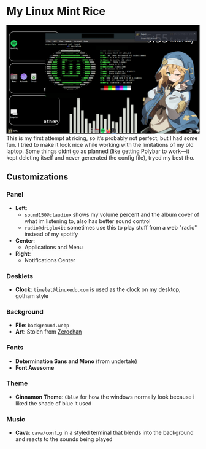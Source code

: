 # My Linux Mint Rice  

![my linux desktop](/images/image-of-my-desktop.png)
This is my first attempt at ricing, so it’s probably not perfect, but I had some fun. I tried to make it look nice while working with the limitations of my old laptop. Some things didnt go as planned (like getting Polybar to work—it kept deleting itself and never generated the config file), tryed my best tho.
## Customizations  

### Panel  
- **Left**:  
  - `sound150@claudiux` shows my volume percent and the album cover of what im listening to, also has better sound control  
  - `radio@driglu4it`  sometimes use this to play stuff from a web "radio" instead of my spotify
- **Center**:  
  - Applications and Menu  
- **Right**:  
  - Notifications Center  

### Desklets  
- **Clock**: `timelet@linuxedo.com` is used as the clock on my desktop, gotham style

### Background  
- **File**: `background.webp`  
- **Art**: Stolen from [Zerochan](https://www.zerochan.net/4228777)  

### Fonts  
- **Determination Sans and Mono** (from undertale)  
- **Font Awesome**  

### Theme  
- **Cinnamon Theme**: `Cblue` for how the windows normally look because i liked the shade of blue it used

### Music
- **Cava**: `cava/config` in a styled terminal that blends into the background and reacts to the sounds being played


